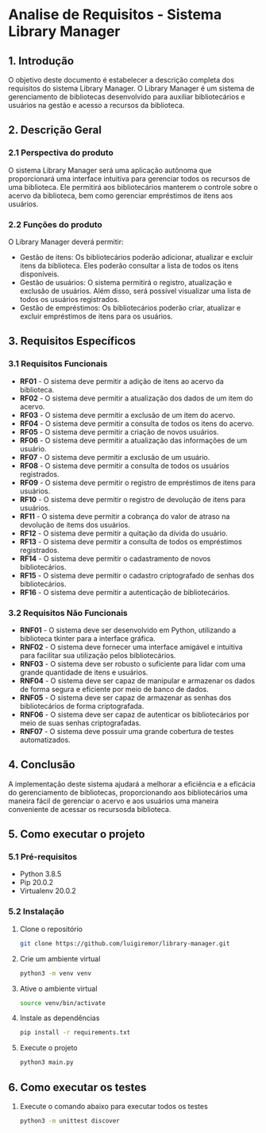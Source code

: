 # Analise de Requisitos - Sistema Library Manager

## 1. Introdução

O objetivo deste documento é estabelecer a descrição completa dos requisitos do sistema Library Manager. O Library Manager é um sistema de gerenciamento de bibliotecas desenvolvido para auxiliar bibliotecários e usuários na gestão e acesso a recursos da biblioteca.

## 2. Descrição Geral

### 2.1 Perspectiva do produto

O sistema Library Manager será uma aplicação autônoma que proporcionará uma interface intuitiva para gerenciar todos os recursos de uma biblioteca. Ele permitirá aos bibliotecários manterem o controle sobre o acervo da biblioteca, bem como gerenciar empréstimos de itens aos usuários.

### 2.2 Funções do produto

O Library Manager deverá permitir:

- Gestão de itens: Os bibliotecários poderão adicionar, atualizar e excluir itens da biblioteca. Eles poderão consultar a lista de todos os itens disponíveis.
- Gestão de usuários: O sistema permitirá o registro, atualização e exclusão de usuários. Além disso, será possível visualizar uma lista de todos os usuários registrados.
- Gestão de empréstimos: Os bibliotecários poderão criar, atualizar e excluir empréstimos de itens para os usuários.

## 3. Requisitos Específicos

### 3.1 Requisitos Funcionais

- **RF01** - O sistema deve permitir a adição de itens ao acervo da biblioteca.
- **RF02** - O sistema deve permitir a atualização dos dados de um item do acervo.
- **RF03** - O sistema deve permitir a exclusão de um item do acervo.
- **RF04** - O sistema deve permitir a consulta de todos os itens do acervo.
- **RF05** - O sistema deve permitir a criação de novos usuários.
- **RF06** - O sistema deve permitir a atualização das informações de um usuário.
- **RF07** - O sistema deve permitir a exclusão de um usuário.
- **RF08** - O sistema deve permitir a consulta de todos os usuários registrados.
- **RF09** - O sistema deve permitir o registro de empréstimos de itens para usuários.
- **RF10** - O sistema deve permitir o registro de devolução de itens para usuários.
- **RF11** - O sistema deve permitir a cobrança do valor de atraso na devolução de items dos usuários.
- **RF12** - O sistema deve permitir a quitação da dívida do usuário.
- **RF13** - O sistema deve permitir a consulta de todos os empréstimos registrados.
- **RF14** - O sistema deve permitir o cadastramento de novos bibliotecários.
- **RF15** - O sistema deve permitir o cadastro criptografado de senhas dos bibliotecários.
- **RF16** - O sistema deve permitir a autenticação de bibliotecários.

### 3.2 Requisitos Não Funcionais

- **RNF01** - O sistema deve ser desenvolvido em Python, utilizando a biblioteca tkinter para a interface gráfica.
- **RNF02** - O sistema deve fornecer uma interface amigável e intuitiva para facilitar sua utilização pelos bibliotecários.
- **RNF03** - O sistema deve ser robusto o suficiente para lidar com uma grande quantidade de itens e usuários.
- **RNF04** - O sistema deve ser capaz de manipular e armazenar os dados de forma segura e eficiente por meio de banco de dados.
- **RNF05** - O sistema deve ser capaz de armazenar as senhas dos bibliotecários de forma criptografada.
- **RNF06** - O sistema deve ser capaz de autenticar os bibliotecários por meio de suas senhas criptografadas.
- **RNF07** - O sistema deve possuir uma grande cobertura de testes automatizados.

## 4. Conclusão

A implementação deste sistema ajudará a melhorar a eficiência e a eficácia do gerenciamento de bibliotecas, proporcionando aos bibliotecários uma maneira fácil de gerenciar o acervo e aos usuários uma maneira conveniente de acessar os recursosda biblioteca.

## 5. Como executar o projeto

### 5.1 Pré-requisitos

- Python 3.8.5
- Pip 20.0.2
- Virtualenv 20.0.2

### 5.2 Instalação

1. Clone o repositório

   ```sh
   git clone https://github.com/luigiremor/library-manager.git
   ```

2. Crie um ambiente virtual

   ```sh
   python3 -m venv venv
   ```

3. Ative o ambiente virtual

   ```sh
   source venv/bin/activate
   ```

4. Instale as dependências

   ```sh
   pip install -r requirements.txt
   ```

5. Execute o projeto

   ```sh
   python3 main.py
   ```

## 6. Como executar os testes

1. Execute o comando abaixo para executar todos os testes

   ```sh
   python3 -m unittest discover
   ```
